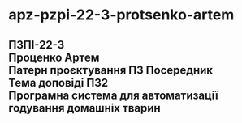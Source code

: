 # apz-pzpi-22-3-protsenko-artem  
ПЗПІ-22-3  
Проценко Артем  
Патерн проєктування ПЗ Посередник  
Тема доповіді ПЗ2  
Програмна система для автоматизації годування домашніх тварин  
---  
